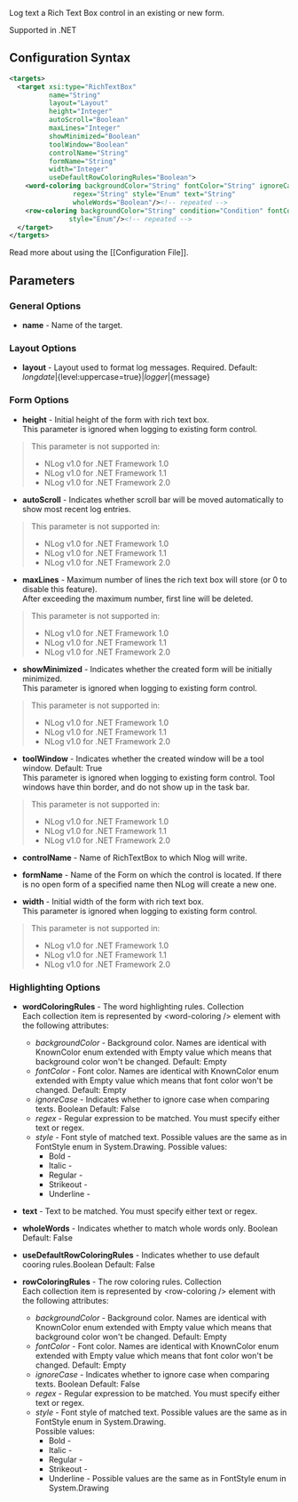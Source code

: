 Log text a Rich Text Box control in an existing or new form. 

Supported in .NET

## Configuration Syntax
```xml
<targets>
  <target xsi:type="RichTextBox"
          name="String"
          layout="Layout"
          height="Integer"
          autoScroll="Boolean"
          maxLines="Integer"
          showMinimized="Boolean"
          toolWindow="Boolean"
          controlName="String"
          formName="String"
          width="Integer"
          useDefaultRowColoringRules="Boolean">
    <word-coloring backgroundColor="String" fontColor="String" ignoreCase="Boolean"
                regex="String" style="Enum" text="String"
                wholeWords="Boolean"/><!-- repeated -->
    <row-coloring backgroundColor="String" condition="Condition" fontColor="String"
               style="Enum"/><!-- repeated -->
  </target>
</targets>
```
Read more about using the [[Configuration File]].

## Parameters
### General Options
* **name** - Name of the target.

### Layout Options
* **layout** - Layout used to format log messages. Required. Default: ${longdate}|${level:uppercase=true}|${logger}|${message}

### Form Options
* **height** - Initial height of the form with rich text box.  
This parameter is ignored when logging to existing form control.   
> This parameter is not supported in:
> * NLog v1.0 for .NET Framework 1.0
> * NLog v1.0 for .NET Framework 1.1
> * NLog v1.0 for .NET Framework 2.0

* **autoScroll** - Indicates whether scroll bar will be moved automatically to show most recent log entries.  
> This parameter is not supported in:
> * NLog v1.0 for .NET Framework 1.0
> * NLog v1.0 for .NET Framework 1.1
> * NLog v1.0 for .NET Framework 2.0

* **maxLines** - Maximum number of lines the rich text box will store (or 0 to disable this feature).  
After exceeding the maximum number, first line will be deleted.  
> This parameter is not supported in:
> * NLog v1.0 for .NET Framework 1.0
> * NLog v1.0 for .NET Framework 1.1
> * NLog v1.0 for .NET Framework 2.0

* **showMinimized** - Indicates whether the created form will be initially minimized.  
This parameter is ignored when logging to existing form control.  
> This parameter is not supported in:
> * NLog v1.0 for .NET Framework 1.0
> * NLog v1.0 for .NET Framework 1.1
> * NLog v1.0 for .NET Framework 2.0

* **toolWindow** - Indicates whether the created window will be a tool window. Default: True  
This parameter is ignored when logging to existing form control. Tool windows have thin border, and do not show up in the task bar.  
> This parameter is not supported in:
> * NLog v1.0 for .NET Framework 1.0
> * NLog v1.0 for .NET Framework 1.1
> * NLog v1.0 for .NET Framework 2.0

* **controlName** - Name of RichTextBox to which Nlog will write.

* **formName** - Name of the Form on which the control is located. If there is no open form of a specified name then NLog will create a new one.

* **width** - Initial width of the form with rich text box.  
This parameter is ignored when logging to existing form control.  
> This parameter is not supported in:
> * NLog v1.0 for .NET Framework 1.0
> * NLog v1.0 for .NET Framework 1.1
> * NLog v1.0 for .NET Framework 2.0

### Highlighting Options
* **wordColoringRules** - The word highlighting rules. Collection  
Each collection item is represented by \<word-coloring /> element with the following attributes:  
  * _backgroundColor_ - Background color. Names are identical with KnownColor enum extended with Empty value which means that background color won't be changed. Default: Empty
  * _fontColor_ - Font color. Names are identical with KnownColor enum extended with Empty value which means that font color won't be changed. Default: Empty
  * _ignoreCase_ - Indicates whether to ignore case when comparing texts. Boolean Default: False
  * _regex_ - Regular expression to be matched. You must specify either text or regex.
  * _style_ - Font style of matched text. Possible values are the same as in FontStyle enum in System.Drawing.
    Possible values:
    * Bold -
    * Italic -
    * Regular -
    * Strikeout -
    * Underline -

* **text** - Text to be matched. You must specify either text or regex.

* **wholeWords** - Indicates whether to match whole words only. Boolean Default: False

* **useDefaultRowColoringRules** - Indicates whether to use default cooring rules.Boolean Default: False

* **rowColoringRules** - The row coloring rules. Collection  
Each collection item is represented by \<row-coloring /> element with the following attributes:  
  * _backgroundColor_ - Background color. Names are identical with KnownColor enum extended with Empty value which means that background color won't be changed. Default: Empty
  * _fontColor_ - Font color. Names are identical with KnownColor enum extended with Empty value which means that font color won't be changed. Default: Empty
  * _ignoreCase_ - Indicates whether to ignore case when comparing texts. Boolean Default: False
  * _regex_ - Regular expression to be matched. You must specify either text or regex.
  * _style_ - Font style of matched text. Possible values are the same as in FontStyle enum in System.Drawing.  
    Possible values:
    * Bold -
    * Italic -
    * Regular -
    * Strikeout -
    * Underline -
    Possible values are the same as in FontStyle enum in System.Drawing